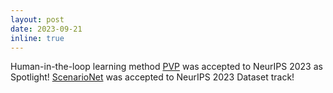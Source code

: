 ```yaml
---
layout: post
date: 2023-09-21
inline: true
---
```


Human-in-the-loop learning method [PVP](https://metadriverse.github.io/pvp/) was accepted to NeurIPS 2023 as Spotlight! [ScenarioNet](https://metadriverse.github.io/scenarionet/) was accepted to NeurIPS 2023 Dataset track! 
